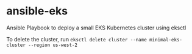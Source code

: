 # ansible-eks
Ansible Playbook to deploy a small EKS Kubernetes cluster using eksctl

To delete the cluster, run `eksctl delete cluster --name minimal-eks-cluster --region us-west-2`